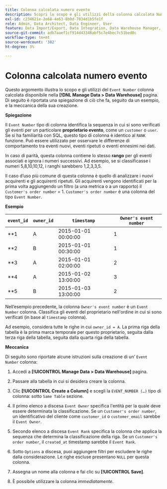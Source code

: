 ```yaml
---
title: Colonna calcolata numero evento
description: Scopri lo scopo e gli utilizzi della colonna calcolata Numero evento.
exl-id: c234621e-2e68-4e63-8b0d-7034d1b5fe1f
role: Admin, Data Architect, Data Engineer, User
feature: Data Import/Export, Data Integration, Data Warehouse Manager, Commerce Tables
source-git-commit: adb7aaef1cf914d43348abf5c7e4bec7c51bed0c
workflow-type: tm+mt
source-wordcount: '382'
ht-degree: 3%

---
```


# Colonna calcolata numero evento

Questo argomento illustra lo scopo e gli utilizzi del `Event Number` colonna calcolata disponibile nella **[!DNL Manage Data > Data Warehouse]** pagina. Di seguito è riportata una spiegazione di ciò che fa, seguito da un esempio, e la meccanica della sua creazione.

**Spiegazione**

Il `Event Number` tipo di colonna identifica la sequenza in cui si sono verificati gli eventi per un particolare **proprietario evento**, come un `customer` o `user`. Se si ha familiarità con SQL, questo tipo di colonna è identico al `RANK` funzione. Può essere utilizzato per osservare le differenze di comportamento tra eventi nuovi, eventi ripetuti o eventi ennesimi nei dati.

In caso di parità, questa colonna contiene lo stesso **rango** per gli eventi associati e ignora i numeri successivi. Ad esempio, se si classificasse i numeri 5,8,10,10,12, i ranghi sarebbero 1,2,3,3,5.

Il caso d’uso più comune di questa colonna è quello di analizzare i nuovi acquirenti e gli acquirenti ripetuti. Gli acquirenti vengono identificati per la prima volta aggiungendo un filtro (a una metrica o a un rapporto) il `Customer's order number` = 1. `Customer's order number` è una colonna del tipo `Event Number`.

**Esempio**

| **`event_id`** | **`owner_id`** | **`timestamp`** | **`Owner's event number`** |
|--- |--- |--- |--- |
| **1 | A | 2015-01-01 00:00:00 | 1 |
| **2 | B | 2015-01-01 00:30:00 | 1 |
| **3 | A | 2015-01-01 02:00:00 | 2 |
| **4 | A | 2015-01-02 13:00:00 | 3 |
| **5 | B | 2015-01-03 13:00:00 | 2 |

Nell’esempio precedente, la colonna `Owner's event number` è un `Event Number` colonna. Classifica gli eventi del proprietario nell&#39;ordine in cui si sono verificati (in base al `timestamp` colonna).

Ad esempio, considera tutte le righe in cui `owner_id = A`. La prima riga della tabella è la prima marca temporale per questo proprietario, seguita dalla terza riga della tabella, seguita dalla quarta riga della tabella.

**Meccanica**

Di seguito sono riportate alcune istruzioni sulla creazione di un’ `Event Number` colonna:

1. Accedi a **[!UICONTROL Manage Data > Data Warehouse]** pagina.

1. Passare alla tabella in cui si desidera creare la colonna.

1. Clic **[!UICONTROL Create a Column]** e scegli la `EVENT_NUMBER (…)` tipo di colonna: sotto `Same Table` sezione.

1. Il primo elenco a discesa `Event Owner` specifica l&#39;entità per la quale deve essere determinata la classificazione. Se un `Customer's order number`, un identificativo del cliente come `customer_id` o `customer_email` sarebbe il `Event Owner`.

1. Secondo elenco a discesa `Event Rank` specifica la colonna che applica la sequenza che determina la classificazione della riga. Se un `Customer's order number`, il `created_at` timestamp sarebbe il `Event Rank`.

1. Sotto `Options` a discesa, puoi aggiungere filtri per escludere le righe dalla considerazione. Le righe escluse presentano `NULL` per questa colonna.

1. Assegna un nome alla colonna e fai clic su **[!UICONTROL Save]**.

1. È possibile utilizzare la colonna _immediatamente._
